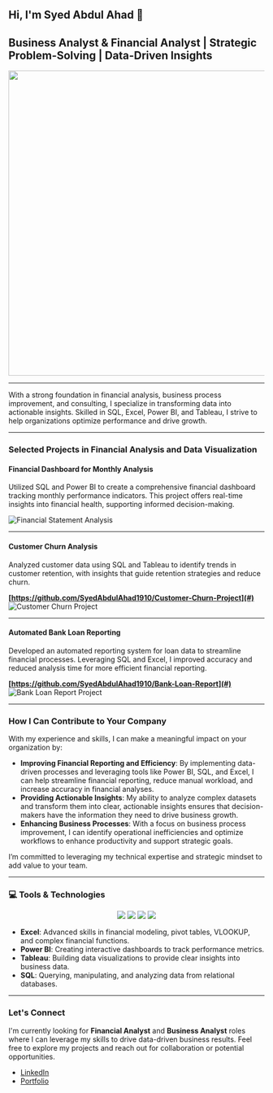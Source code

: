 ## Hi, I'm Syed Abdul Ahad 👋

## Business Analyst & Financial Analyst | Strategic Problem-Solving | Data-Driven Insights

<div align="center">
  <img src="https://media.giphy.com/media/fwbzI2kV3Qrlpkh59e/giphy.gif" width="600"/>
</div>

---

With a strong foundation in financial analysis, business process improvement, and consulting, I specialize in transforming data into actionable insights. Skilled in SQL, Excel, Power BI, and Tableau, I strive to help organizations optimize performance and drive growth.

---

### Selected Projects in Financial Analysis and Data Visualization

#### Financial Dashboard for Monthly Analysis
Utilized SQL and Power BI to create a comprehensive financial dashboard tracking monthly performance indicators. This project offers real-time insights into financial health, supporting informed decision-making.
 
<img src="https://hebbkx1anhila5yf.public.blob.vercel-storage.com/Financial_analysis_project.jpg.png-C7sBsngR4Y4k3oeiXcRzMMKX2mDdUl.png" alt="Financial Statement Analysis">

---

#### Customer Churn Analysis
Analyzed customer data using SQL and Tableau to identify trends in customer retention, with insights that guide retention strategies and reduce churn.

**[https://github.com/SyedAbdulAhad1910/Customer-Churn-Project](#)**  
<img src="https://hebbkx1anhila5yf.public.blob.vercel-storage.com/Customer_churn.jpg.png-lOlNaHpqmuOqbOogoyFy6zmNP3iYeh.png" alt="Customer Churn Project">

---

#### Automated Bank Loan Reporting
Developed an automated reporting system for loan data to streamline financial processes. Leveraging SQL and Excel, I improved accuracy and reduced analysis time for more efficient financial reporting.

**[https://github.com/SyedAbdulAhad1910/Bank-Loan-Report](#)**  
<img src="https://hebbkx1anhila5yf.public.blob.vercel-storage.com/bank_loan_project.jpg.png-apULay0gtefeEBpVgmZ3K15ck2RsD0.png" alt="Bank Loan Report Project">

---

### How I Can Contribute to Your Company

With my experience and skills, I can make a meaningful impact on your organization by:
- **Improving Financial Reporting and Efficiency**: By implementing data-driven processes and leveraging tools like Power BI, SQL, and Excel, I can help streamline financial reporting, reduce manual workload, and increase accuracy in financial analyses.
- **Providing Actionable Insights**: My ability to analyze complex datasets and transform them into clear, actionable insights ensures that decision-makers have the information they need to drive business growth.
- **Enhancing Business Processes**: With a focus on business process improvement, I can identify operational inefficiencies and optimize workflows to enhance productivity and support strategic goals.

I’m committed to leveraging my technical expertise and strategic mindset to add value to your team.

---

### 💻 **Tools & Technologies**  
<div align="center">
  <img src="https://img.icons8.com/color/48/000000/microsoft-excel-2019.png"/>  
  <img src="https://img.icons8.com/color/48/000000/power-bi.png"/>
  <img src="https://img.icons8.com/color/48/000000/tableau-software.png"/>
  <img src="https://img.icons8.com/color/48/000000/sql.png"/>
</div>

- **Excel**: Advanced skills in financial modeling, pivot tables, VLOOKUP, and complex financial functions.
- **Power BI**: Creating interactive dashboards to track performance metrics.
- **Tableau**: Building data visualizations to provide clear insights into business data.
- **SQL**: Querying, manipulating, and analyzing data from relational databases.

---

### Let's Connect

I'm currently looking for **Financial Analyst** and **Business Analyst** roles where I can leverage my skills to drive data-driven business results. Feel free to explore my projects and reach out for collaboration or potential opportunities.

- [LinkedIn](https://www.linkedin.com/in/syed-abdul-ahad19)
- [Portfolio](https://syedabdulahad1910.github.io)


